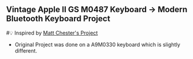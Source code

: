 ## Vintage Apple II GS M0487 Keyboard -> Modern Bluetooth Keyboard Project

#💡 Inspired by [Matt Chester's Project](https://github.com/mattchesters/zmk-apple-desktop-bus-keyboard)
  - Original Project was done on a A9M0330 keyboard which is slightly different.
